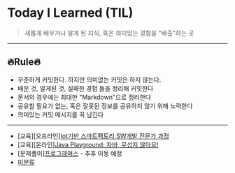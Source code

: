 # Today I Learned (TIL)

> 새롭게 배우거나 알게 된 지식, 혹은 의미있는 경험을 "배출"하는 곳

---

## 🔥Rule🔥

- 꾸준하게 커밋한다. 하지만 의미없는 커밋은 하지 않는다.
- 배운 것, 알게된 것, 실패한 경험 들을 정리해 커밋한다
- 문서의 경우에는 최대한 "Markdown"으로 정리한다
- 공유할 필요가 없는, 혹은 잘못된 정보를 공유하지 않기 위해 노력한다
- 의미있는 커밋 메시지를 꼭 남긴다

---

- [교육][오프라인][Iot기반 스마트팩토리 SW개발 전문가 과정](./IoT기반_스마트팩토리_SW개발_전문가_과정)
- [교육][온라인][Java Playground: 자바, 무섭지 않아요!](./Java_Playground_자바_무섭지_않아요!)
- [문제풀이][프로그래머스](./프로그래머스) - 추후 이동 예정
- [미분류](./미분류)